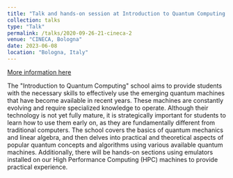 ```yaml
---
title: "Talk and hands-on session at Introduction to Quantum Computing School "
collection: talks
type: "Talk"
permalink: /talks/2020-09-26-21-cineca-2
venue: "CINECA, Bologna"
date: 2023-06-08
location: "Bologna, Italy"
---
```


[More information here](https://eventi.cineca.it/en/hpc/introduction-quantum-computing-school/bologna-20230605)

The "Introduction to Quantum Computing" school aims to provide students with the necessary skills to effectively use the emerging quantum machines that have become available in recent years. These machines are constantly evolving and require specialized knowledge to operate. Although their technology is not yet fully mature, it is strategically important for students to learn how to use them early on, as they are fundamentally different from traditional computers. The school covers the basics of quantum mechanics and linear algebra, and then delves into practical and theoretical aspects of popular quantum concepts and algorithms using various available quantum machines. Additionally, there will be hands-on sections using emulators installed on our High Performance Computing (HPC) machines to provide practical experience.  
